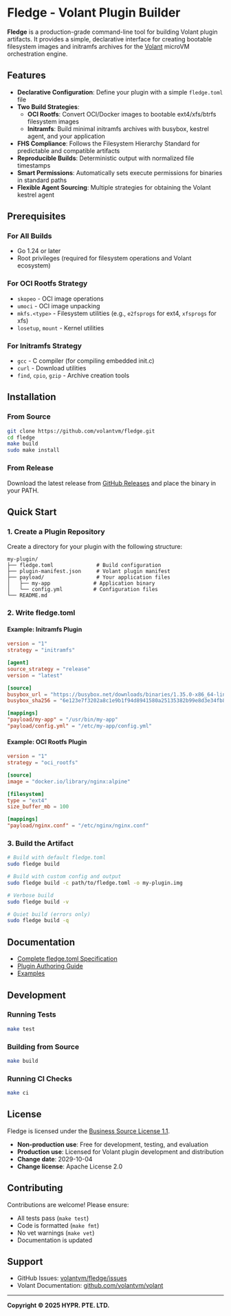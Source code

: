 # Fledge - Volant Plugin Builder

**Fledge** is a production-grade command-line tool for building Volant plugin artifacts. It provides a simple, declarative interface for creating bootable filesystem images and initramfs archives for the [Volant](https://github.com/volantvm/volant) microVM orchestration engine.

## Features

- **Declarative Configuration**: Define your plugin with a simple `fledge.toml` file
- **Two Build Strategies**:
  - **OCI Rootfs**: Convert OCI/Docker images to bootable ext4/xfs/btrfs filesystem images
  - **Initramfs**: Build minimal initramfs archives with busybox, kestrel agent, and your application
- **FHS Compliance**: Follows the Filesystem Hierarchy Standard for predictable and compatible artifacts
- **Reproducible Builds**: Deterministic output with normalized file timestamps
- **Smart Permissions**: Automatically sets execute permissions for binaries in standard paths
- **Flexible Agent Sourcing**: Multiple strategies for obtaining the Volant kestrel agent

## Prerequisites

### For All Builds
- Go 1.24 or later
- Root privileges (required for filesystem operations and Volant ecosystem)

### For OCI Rootfs Strategy
- `skopeo` - OCI image operations
- `umoci` - OCI image unpacking
- `mkfs.<type>` - Filesystem utilities (e.g., `e2fsprogs` for ext4, `xfsprogs` for xfs)
- `losetup`, `mount` - Kernel utilities

### For Initramfs Strategy
- `gcc` - C compiler (for compiling embedded init.c)
- `curl` - Download utilities
- `find`, `cpio`, `gzip` - Archive creation tools

## Installation

### From Source

```bash
git clone https://github.com/volantvm/fledge.git
cd fledge
make build
sudo make install
```

### From Release

Download the latest release from [GitHub Releases](https://github.com/volantvm/fledge/releases) and place the binary in your PATH.

## Quick Start

### 1. Create a Plugin Repository

Create a directory for your plugin with the following structure:

```
my-plugin/
├── fledge.toml              # Build configuration
├── plugin-manifest.json     # Volant plugin manifest
├── payload/                 # Your application files
│   ├── my-app              # Application binary
│   └── config.yml          # Configuration files
└── README.md
```

### 2. Write fledge.toml

#### Example: Initramfs Plugin

```toml
version = "1"
strategy = "initramfs"

[agent]
source_strategy = "release"
version = "latest"

[source]
busybox_url = "https://busybox.net/downloads/binaries/1.35.0-x86_64-linux-musl/busybox"
busybox_sha256 = "6e123e7f3202a8c1e9b1f94d8941580a25135382b99e8d3e34fb858bba311348"

[mappings]
"payload/my-app" = "/usr/bin/my-app"
"payload/config.yml" = "/etc/my-app/config.yml"
```

#### Example: OCI Rootfs Plugin

```toml
version = "1"
strategy = "oci_rootfs"

[source]
image = "docker.io/library/nginx:alpine"

[filesystem]
type = "ext4"
size_buffer_mb = 100

[mappings]
"payload/nginx.conf" = "/etc/nginx/nginx.conf"
```

### 3. Build the Artifact

```bash
# Build with default fledge.toml
sudo fledge build

# Build with custom config and output
sudo fledge build -c path/to/fledge.toml -o my-plugin.img

# Verbose build
sudo fledge build -v

# Quiet build (errors only)
sudo fledge build -q
```

## Documentation

- [Complete fledge.toml Specification](docs/fledge-toml-spec.md)
- [Plugin Authoring Guide](docs/plugin-authoring.md)
- [Examples](docs/examples/)

## Development

### Running Tests

```bash
make test
```

### Building from Source

```bash
make build
```

### Running CI Checks

```bash
make ci
```

## License

Fledge is licensed under the [Business Source License 1.1](LICENSE).

- **Non-production use**: Free for development, testing, and evaluation
- **Production use**: Licensed for Volant plugin development and distribution
- **Change date**: 2029-10-04
- **Change license**: Apache License 2.0

## Contributing

Contributions are welcome! Please ensure:
- All tests pass (`make test`)
- Code is formatted (`make fmt`)
- No vet warnings (`make vet`)
- Documentation is updated

## Support

- GitHub Issues: [volantvm/fledge/issues](https://github.com/volantvm/fledge/issues)
- Volant Documentation: [github.com/volantvm/volant](https://github.com/volantvm/volant)

---

**Copyright © 2025 HYPR. PTE. LTD.**
